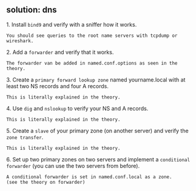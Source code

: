 ## solution: dns

1\. Install `bind9` and verify with a sniffer how it works.

    You should see queries to the root name servers with tcpdump or wireshark.

2\. Add a `forwarder` and verify that it works.

    The forwarder van be added in named.conf.options as seen in the theory.

3\. Create a `primary forward lookup zone` named yourname.local with at
least two NS records and four A records.

    This is literally explained in the theory.

4\. Use `dig` and `nslookup` to verify your NS and A records.

    This is literally explained in the theory.

5\. Create a `slave` of your primary zone (on another server) and verify
the `zone transfer`.

    This is literally explained in the theory.

6\. Set up two primary zones on two servers and implement a
`conditional forwarder` (you can use the two servers from before).

    A conditional forwarder is set in named.conf.local as a zone.
    (see the theory on forwarder)

